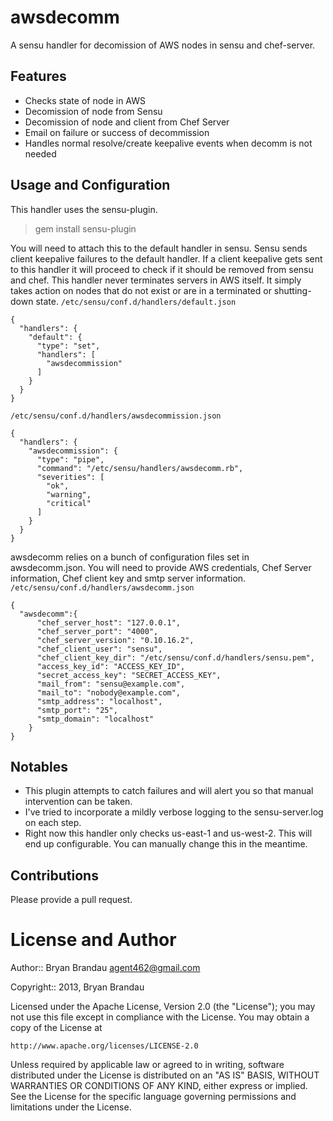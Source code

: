 awsdecomm
=========

A sensu handler for decomission of AWS nodes in sensu and chef-server.

Features
--------
* Checks state of node in AWS
* Decomission of node from Sensu
* Decomission of node and client from Chef Server
* Email on failure or success of decommission
* Handles normal resolve/create keepalive events when decomm is not needed

Usage and Configuration
-----------------------
This handler uses the sensu-plugin.
  > gem install sensu-plugin

You will need to attach this to the default handler in sensu.  Sensu sends client keepalive failures to the default handler.  If a client keepalive gets sent to this handler it will proceed to check if it should be removed from sensu and chef.  This handler never terminates servers in AWS itself.  It simply takes action on nodes that do not exist or are in a terminated or shutting-down state.
`/etc/sensu/conf.d/handlers/default.json`
````
{
  "handlers": {
    "default": {
      "type": "set",
      "handlers": [
        "awsdecommission"
      ]
    }
  }
}
````

`/etc/sensu/conf.d/handlers/awsdecommission.json`
````
{
  "handlers": {
    "awsdecommission": {
      "type": "pipe",
      "command": "/etc/sensu/handlers/awsdecomm.rb",
      "severities": [
        "ok",
        "warning",
        "critical"
      ]
    }
  }
}
````

awsdecomm relies on a bunch of configuration files set in awsdecomm.json.  You will need to provide AWS credentials, Chef Server information, Chef client key and smtp server information.
`/etc/sensu/conf.d/handlers/awsdecomm.json`
````
{ 
  "awsdecomm":{
      "chef_server_host": "127.0.0.1",
      "chef_server_port": "4000",
      "chef_server_version": "0.10.16.2",
      "chef_client_user": "sensu",
      "chef_client_key_dir": "/etc/sensu/conf.d/handlers/sensu.pem",
      "access_key_id": "ACCESS_KEY_ID",
      "secret_access_key": "SECRET_ACCESS_KEY",
      "mail_from": "sensu@example.com",
      "mail_to": "nobody@example.com",
      "smtp_address": "localhost",
      "smtp_port": "25",
      "smtp_domain": "localhost"
    }
}
````

Notables
--------
* This plugin attempts to catch failures and will alert you so that manual intervention can be taken.
* I've tried to incorporate a mildly verbose logging to the sensu-server.log on each step. 
* Right now this handler only checks us-east-1 and us-west-2.  This will end up configurable.  You can manually change this in the meantime.  


Contributions
-------------
Please provide a pull request.  


License and Author
==================

Author:: Bryan Brandau <agent462@gmail.com>

Copyright:: 2013, Bryan Brandau

Licensed under the Apache License, Version 2.0 (the "License");
you may not use this file except in compliance with the License.
You may obtain a copy of the License at

    http://www.apache.org/licenses/LICENSE-2.0

Unless required by applicable law or agreed to in writing, software
distributed under the License is distributed on an "AS IS" BASIS,
WITHOUT WARRANTIES OR CONDITIONS OF ANY KIND, either express or implied.
See the License for the specific language governing permissions and
limitations under the License.

